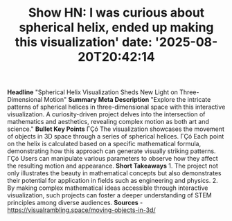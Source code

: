 ﻿---
title: "Show HN: I was curious about spherical helix, ended up making this visualization'
date: '2025-08-20T20:42:14"
category: "Markets"
summary: ""
slug: "show hn i was curious about spherical helix ended up making "
source_urls:
  - "https://visualrambling.space/moving-objects-in-3d/"
seo:
  title: "Show HN: I was curious about spherical helix, ended up making this visualization | Hash n Hedge'
  description: '"
  keywords: ["news", "markets", "brief"]
---
**Headline** "Spherical Helix Visualization Sheds New Light on Three-Dimensional Motion"  **Summary Meta Description** "Explore the intricate patterns of spherical helices in three-dimensional space with this interactive visualization. A curiosity-driven project delves into the intersection of mathematics and aesthetics, revealing complex motion as both art and science."  **Bullet Key Points**  ΓÇó The visualization showcases the movement of objects in 3D space through a series of spherical helices. ΓÇó Each point on the helix is calculated based on a specific mathematical formula, demonstrating how this approach can generate visually striking patterns. ΓÇó Users can manipulate various parameters to observe how they affect the resulting motion and appearance.  **Short Takeaways**  1. The project not only illustrates the beauty in mathematical concepts but also demonstrates their potential for application in fields such as engineering and physics. 2. By making complex mathematical ideas accessible through interactive visualization, such projects can foster a deeper understanding of STEM principles among diverse audiences.  **Sources** - https://visualrambling.space/moving-objects-in-3d/ 
